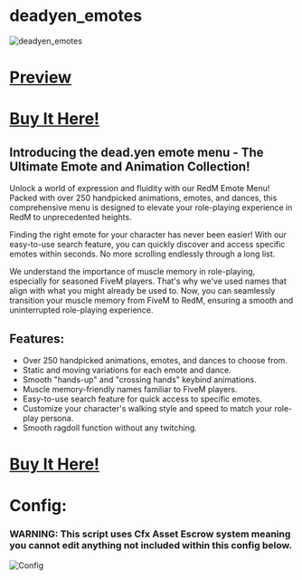 # deadyen_emotes
![deadyen_emotes](https://forum.cfx.re/uploads/default/original/4X/b/c/9/bc98dfaa4b43aa18b420255e479608690178fa1c.jpeg)
# [Preview](https://youtu.be/2jZjLNM5izA)
# [Buy It Here!](https://deadyen.tebex.io/package/5822282)
## Introducing the dead.yen emote menu - The Ultimate Emote and Animation Collection!

Unlock a world of expression and fluidity with our RedM Emote Menu! Packed with over 250 handpicked animations, emotes, and dances, this comprehensive menu is designed to elevate your role-playing experience in RedM to unprecedented heights.

Finding the right emote for your character has never been easier! With our easy-to-use search feature, you can quickly discover and access specific emotes within seconds. No more scrolling endlessly through a long list.

We understand the importance of muscle memory in role-playing, especially for seasoned FiveM players. That's why we've used names that align with what you might already be used to. Now, you can seamlessly transition your muscle memory from FiveM to RedM, ensuring a smooth and uninterrupted role-playing experience.

## Features:
* Over 250 handpicked animations, emotes, and dances to choose from.
* Static and moving variations for each emote and dance.
* Smooth "hands-up" and "crossing hands" keybind animations.
* Muscle memory-friendly names familiar to FiveM players.
* Easy-to-use search feature for quick access to specific emotes.
* Customize your character's walking style and speed to match your role-play persona.
* Smooth ragdoll function without any twitching.

# [Buy It Here!](https://deadyen.tebex.io/package/5822282)

# Config:
### WARNING: This script uses Cfx Asset Escrow system meaning you cannot edit anything not included within this config below.
![Config](https://forum.cfx.re/uploads/default/original/4X/5/a/8/5a8220c1503bd86ee76c544a38edb9e8fda6f323.png)
